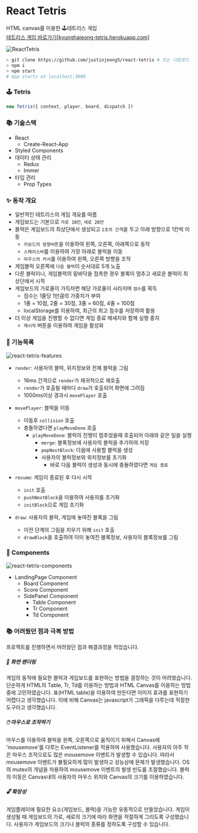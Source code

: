 # React Tetris 

HTML canvas를 이용한 🕹테트리스 게임    
<a href="https://kyunghajeong-tetris.herokuapp.com/" target="_blank">테트리스 게임 바로가기[kyunghajeong-tetris.herokuapp.com]</a>

![ReactTetris](https://user-images.githubusercontent.com/44011462/112267654-23a84200-8cb9-11eb-84bf-0fd6a9fa326c.gif)


```bash
> git clone https://github.com/justinjeong5/react-tetris # 또는 다운로드
> npm i
> npm start
# App starts at localhost:3000
```

### 🕹️ Tetris

```javascript
new Tetris({ context, player, board, dispatch })
```

### 📚 기술스택
- React
  - Create-React-App
- Styled Components
- 데이터 상태 관리
  - Redux
  - Immer
- 타입 관리
  - Prop Types

### ✨ 동작 개요
- 일반적인 테트리스의 게임 개요를 따름
- 게임보드는 기본으로 `가로 10칸`, `세로 20칸`
- 블럭은 게임보드의 최상단에서 생성되고 `1초의 간격`을 두고 아래 방향으로 1칸씩 이동
  - `키보드의 방향버튼`을 이용하여 왼쪽, 오른쪽, 아래쪽으로 동작
  - `스페이스바`를 이용하여 가장 아래로 블럭을 이동
  - `마우스의 커서`를 이용하여 왼쪽, 오른쪽 방향을 조작
- 게임블럭 오른쪽에 `다음 블럭`이 순서대로 5개 노출
- 다른 블럭이나, 게임블럭의 밑바닥을 접촉한 경우 블록이 멈추고 새로운 블럭이 최상단에서 시작
- 게임보드의 가로줄이 가득차면 해당 가로줄이 사라지며 `점수`를 획득
  - 점수는 1줄당 1만큼의 가중치가 부여
  - 1줄 = 10점, 2줄 = 30점, 3줄 = 60점, 4줄 = 100점
  - localStorage를 이용하여, 최근의 최고 점수를 저장하여 활용
- 더 이상 게임을 진행할 수 없다면 게임 종료 메세지와 함께 실행 중지
  - `재시작` 버튼을 이용하여 게임을 활성화

### 🧰 기능목록
![react-tetris-features](https://user-images.githubusercontent.com/44011462/112276552-3a07cb00-8cc4-11eb-9b49-e9d4f2379721.png)

- `render`: 사용자의 블럭, 위치정보와 전체 블럭을 그림
  - 16ms 간격으로 `render`가 재귀적으로 재호출
  - `render`가 호출될 때마다 `draw`가 호출되어 화면에 그려짐
  - 1000ms이상 경과시 `movePlayer` 호출

- `movePlayer`: 블럭을 이동
  - 이동후 `collision` 호출
  - 충돌하였다면 `playMoveDone` 호출
    - `playMoveDone`: 블럭의 진행이 멈추었을때 호출되어 아래와 같은 일을 실행
      - `merge`: 블록정보에 사용자의 블럭을 추가하여 저장
      - `popNextBlock`: 다음에 사용할 블럭을 생성
      - 사용자의 블럭정보와 위치정보를 초기화
        - 바로 다음 블럭이 생성과 동시에 충돌하였다면 `게임 종료`  

- `resume`: 게임이 종료된 후 다시 시작
  - `init` 호출
  - `pushNextBlock`을 이용하여 사용자를 초기화
  - `initBlock`으로 게임 초기화

- `draw`: 사용자의 블럭, 게임에 놓여진 블록을 그림
  - 이전 단계의 그림을 지우기 위해 `init` 호출
  - `drawBlock`을 호출하여 이미 놓여진 블록정보, 사용자의 블록정보를 그림

### 🔩 Components

![react-tetris-components](https://user-images.githubusercontent.com/44011462/112433131-296b5980-8d85-11eb-833f-4e70d547a3ba.png)

- LandingPage Component
  - Board Component
  - Score Component
  - SidePanel Component
    - Table Component
    - Tr Component
    - Td Component


### 📚 어려웠던 점과 극복 방법
프로젝트를 진행하면서 어려웠던 점과 해결과정을 적었습니다.

##### 🎦 화면 렌더링 
게임의 동작에 필요한 블럭과 게임보드를 표현하는 방법을 결정하는 것이 어려웠습니다. 단순하게 HTML의 Table, Tr, Td를 이용하는 방법과 HTML Canvas를 이용하는 방법 중에 고민하였습니다. 표(HTML table)을 이용하여 만든다면 이미지 효과를 표현하기 어렵다고 생각했습니다. 이에 비해 Canvas는 javascript가 그래픽을 다루는데 적절한 도구라고 생각했습니다. 

##### 🖱️ 마우스로 조작하기
마우스를 이용하여 블럭을 왼쪽, 오른쪽으로 움직이기 위해서 Canvas에 'mousemove'를 다루는 EventListener를 적용하여 사용했습니다. 사용자의 아주 작은 마우스 조작으로도 많은 mousemove 이벤트가 발생할 수 있습니다. 따라서 mousemove 이벤트가 불필요하게 많이 발생하고 성능상에 문제가 발생했습니다. OS의 mutex의 개념을 차용하여 mousemove 이벤트의 발생 빈도를 조절했습니다. 블럭의 이동은 Canvas내의 사용자의 마우스 위치와 Canvas의 크기를 이용하였습니다. 

##### 🔓 확장성
게임플레이에 필요한 요소(게임보드, 블럭)을 가능한 유동적으로 만들었습니다. 게임이 생성될 때 게임보드의 가로, 세로의 크기에 따라 화면을 적절하게 그리도록 구성했습니다. 사용자가 게임보드의 크기나 블럭의 종류를 정하도록 구성할 수 있습니다.

